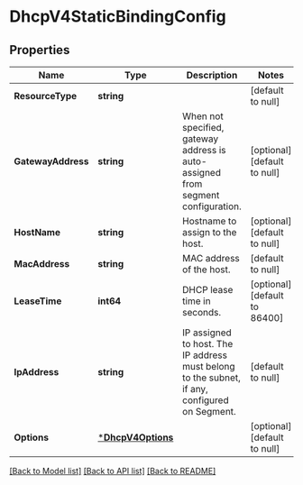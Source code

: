 # DhcpV4StaticBindingConfig

## Properties
Name | Type | Description | Notes
------------ | ------------- | ------------- | -------------
**ResourceType** | **string** |  | [default to null]
**GatewayAddress** | **string** | When not specified, gateway address is auto-assigned from segment configuration.  | [optional] [default to null]
**HostName** | **string** | Hostname to assign to the host.  | [optional] [default to null]
**MacAddress** | **string** | MAC address of the host.  | [default to null]
**LeaseTime** | **int64** | DHCP lease time in seconds.  | [optional] [default to 86400]
**IpAddress** | **string** | IP assigned to host. The IP address must belong to the subnet, if any, configured on Segment.  | [default to null]
**Options** | [***DhcpV4Options**](DhcpV4Options.md) |  | [optional] [default to null]

[[Back to Model list]](../README.md#documentation-for-models) [[Back to API list]](../README.md#documentation-for-api-endpoints) [[Back to README]](../README.md)

